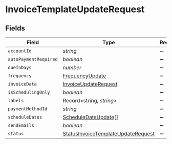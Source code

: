 # InvoiceTemplateUpdateRequest


## Fields

| Field                                                                                           | Type                                                                                            | Required                                                                                        | Description                                                                                     |
| ----------------------------------------------------------------------------------------------- | ----------------------------------------------------------------------------------------------- | ----------------------------------------------------------------------------------------------- | ----------------------------------------------------------------------------------------------- |
| `accountId`                                                                                     | *string*                                                                                        | :heavy_minus_sign:                                                                              | N/A                                                                                             |
| `autoPaymentRequired`                                                                           | *boolean*                                                                                       | :heavy_minus_sign:                                                                              | N/A                                                                                             |
| `dueInDays`                                                                                     | *number*                                                                                        | :heavy_minus_sign:                                                                              | N/A                                                                                             |
| `frequency`                                                                                     | [FrequencyUpdate](../../models/shared/frequencyupdate.md)                                       | :heavy_minus_sign:                                                                              | N/A                                                                                             |
| `invoiceData`                                                                                   | [InvoiceUpdateRequest](../../models/shared/invoiceupdaterequest.md)                             | :heavy_minus_sign:                                                                              | N/A                                                                                             |
| `isSchedulingOnly`                                                                              | *boolean*                                                                                       | :heavy_minus_sign:                                                                              | N/A                                                                                             |
| `labels`                                                                                        | Record<string, *string*>                                                                        | :heavy_minus_sign:                                                                              | N/A                                                                                             |
| `paymentMethodId`                                                                               | *string*                                                                                        | :heavy_minus_sign:                                                                              | N/A                                                                                             |
| `scheduleDates`                                                                                 | [ScheduleDateUpdate](../../models/shared/scheduledateupdate.md)[]                               | :heavy_minus_sign:                                                                              | N/A                                                                                             |
| `sendEmails`                                                                                    | *boolean*                                                                                       | :heavy_minus_sign:                                                                              | N/A                                                                                             |
| `status`                                                                                        | [StatusInvoiceTemplateUpdateRequest](../../models/shared/statusinvoicetemplateupdaterequest.md) | :heavy_minus_sign:                                                                              | N/A                                                                                             |